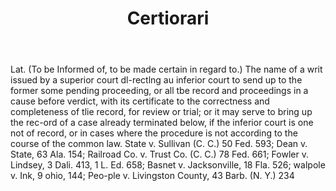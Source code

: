 ---
title: Certiorari
letter: C
permalink: "/definitions/bld-certiorari.html"
body: Lat. (To be Informed of, to be made certain in regard to.) The name of a writ
  issued by a superior court dl-rectlng au inferior court to send up to the former
  some pending proceeding, or all tbe record and proceedings in a cause before verdict,
  with its certificate to the correctness and completeness of tlie record, for review
  or trial; or it may serve to bring up the rec-ord of a case already terminated below,
  if the inferior court is one not of record, or in cases where the procedure is not
  according to the course of the common law. State v. Sullivan (C. C.) 50 Fed. 593;
  Dean v. State, 63 Ala. 154; Railroad Co. v. Trust Co. (C. C.) 78 Fed. 661; Fowler
  v. Lindsey, 3 Dali. 413, 1 L. Ed. 658; Basnet v. Jacksonville, 18 Fla. 526; walpole
  v. Ink, 9 ohio, 144; Peo-ple v. Livingston County, 43 Barb. (N. Y.) 234
published_at: '2018-07-07'
source: Black's Law Dictionary 2nd Ed (1910)
layout: post
---